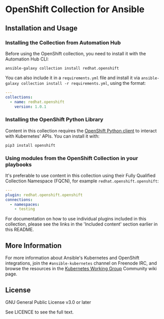 # OpenShift Collection for Ansible


## Installation and Usage

### Installing the Collection from Automation Hub

Before using the OpenShift collection, you need to install it with the Automation Hub CLI:

    ansible-galaxy collection install redhat.openshift

You can also include it in a `requirements.yml` file and install it via `ansible-galaxy collection install -r requirements.yml`, using the format:

```yaml
---
collections:
  - name: redhat.openshift
    version: 1.0.1
```

### Installing the OpenShift Python Library

Content in this collection requires the [OpenShift Python client](https://pypi.org/project/openshift/) to interact with Kubernetes' APIs. You can install it with:

    pip3 install openshift

### Using modules from the OpenShift Collection in your playbooks

It's preferable to use content in this collection using their Fully Qualified Collection Namespace (FQCN), for example `redhat.openshift.openshift`:

```yaml
---
plugin: redhat.openshift.openshift
connections:
  - namespaces:
    - testing
```

For documentation on how to use individual plugins included in this collection, please see the links in the 'Included content' section earlier in this README.


## More Information

For more information about Ansible's Kubernetes and OpenShift integrations, join the `#ansible-kubernetes` channel on Freenode IRC, and browse the resources in the [Kubernetes Working Group](https://github.com/ansible/community/wiki/Kubernetes) Community wiki page.

## License

GNU General Public License v3.0 or later

See LICENCE to see the full text.
